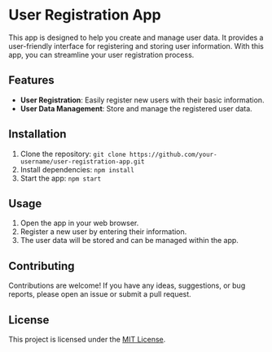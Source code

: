 # User Registration App

This app is designed to help you create and manage user data. It provides a user-friendly interface for registering and storing user information. With this app, you can streamline your user registration process.

## Features

- **User Registration**: Easily register new users with their basic information.
- **User Data Management**: Store and manage the registered user data.

## Installation

1. Clone the repository: `git clone https://github.com/your-username/user-registration-app.git`
2. Install dependencies: `npm install`
3. Start the app: `npm start`

## Usage

1. Open the app in your web browser.
2. Register a new user by entering their information.
3. The user data will be stored and can be managed within the app.

## Contributing

Contributions are welcome! If you have any ideas, suggestions, or bug reports, please open an issue or submit a pull request.

## License

This project is licensed under the [MIT License](LICENSE).
